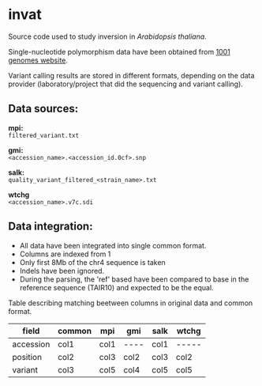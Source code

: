 invat
=====
Source code used to study inversion in *Arabidopsis thaliana*.

Single-nucleotide polymorphism data have been obtained from [1001 genomes website](http://1001genomes.org).

Variant calling results are stored in different formats,
depending on the data provider (laboratory/project that did the sequencing and variant calling).

Data sources:
-------------
**mpi:**  
``filtered_variant.txt``  

**gmi:**  
``<accession_name>.<accession_id.0cf>.snp``

**salk:**  
``quality_variant_filtered_<strain_name>.txt``

**wtchg**  
``<accession_name>.v7c.sdi``

Data integration:
-----------------

* All data have been integrated into single common format.
* Columns are indexed from 1
* Only first 8Mb of the chr4 sequence is taken
* Indels have been ignored.
* During the parsing, the 'ref' based have been compared to base in the reference sequence (TAIR10) and expected to be the equal.

Table describing matching beetween columns in original data and common format.


| field     | common | mpi  | gmi  | salk | wtchg |
|-----------|--------|------|------|------|-------|
| accession | col1   | col1 | ---- | col1 | ----- |
| position  | col2   | col3 | col2 | col3 | col2  |
| variant   | col3   | col5 | col4 | col5 | col5  |
